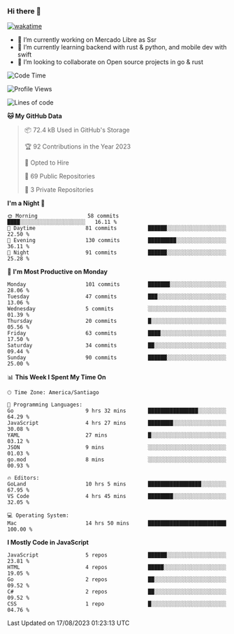 ### Hi there 👋

[![wakatime](https://wakatime.com/badge/user/330beacb-fb27-4e32-bc38-f8f521bcf832.svg)](https://wakatime.com/@330beacb-fb27-4e32-bc38-f8f521bcf832)

- 🔭 I’m currently working on Mercado Libre as Ssr
- 🌱 I’m currently learning backend with rust & python, and mobile dev with swift
- 👯 I’m looking to collaborate on Open source projects in go & rust

<!--START_SECTION:waka-->
![Code Time](http://img.shields.io/badge/Code%20Time-249%20hrs%2044%20mins-blue)

![Profile Views](http://img.shields.io/badge/Profile%20Views-0-blue)

![Lines of code](https://img.shields.io/badge/From%20Hello%20World%20I%27ve%20Written-3.4%20million%20lines%20of%20code-blue)

**🐱 My GitHub Data** 

> 📦 72.4 kB Used in GitHub's Storage 
 > 
> 🏆 92 Contributions in the Year 2023
 > 
> 💼 Opted to Hire
 > 
> 📜 69 Public Repositories 
 > 
> 🔑 3 Private Repositories 
 > 
**I'm a Night 🦉** 

```text
🌞 Morning                58 commits          ████░░░░░░░░░░░░░░░░░░░░░   16.11 % 
🌆 Daytime                81 commits          ██████░░░░░░░░░░░░░░░░░░░   22.50 % 
🌃 Evening                130 commits         █████████░░░░░░░░░░░░░░░░   36.11 % 
🌙 Night                  91 commits          ██████░░░░░░░░░░░░░░░░░░░   25.28 % 
```
📅 **I'm Most Productive on Monday** 

```text
Monday                   101 commits         ███████░░░░░░░░░░░░░░░░░░   28.06 % 
Tuesday                  47 commits          ███░░░░░░░░░░░░░░░░░░░░░░   13.06 % 
Wednesday                5 commits           ░░░░░░░░░░░░░░░░░░░░░░░░░   01.39 % 
Thursday                 20 commits          █░░░░░░░░░░░░░░░░░░░░░░░░   05.56 % 
Friday                   63 commits          ████░░░░░░░░░░░░░░░░░░░░░   17.50 % 
Saturday                 34 commits          ██░░░░░░░░░░░░░░░░░░░░░░░   09.44 % 
Sunday                   90 commits          ██████░░░░░░░░░░░░░░░░░░░   25.00 % 
```


📊 **This Week I Spent My Time On** 

```text
🕑︎ Time Zone: America/Santiago

💬 Programming Languages: 
Go                       9 hrs 32 mins       ████████████████░░░░░░░░░   64.29 % 
JavaScript               4 hrs 27 mins       ████████░░░░░░░░░░░░░░░░░   30.08 % 
YAML                     27 mins             █░░░░░░░░░░░░░░░░░░░░░░░░   03.12 % 
JSON                     9 mins              ░░░░░░░░░░░░░░░░░░░░░░░░░   01.03 % 
go.mod                   8 mins              ░░░░░░░░░░░░░░░░░░░░░░░░░   00.93 % 

🔥 Editors: 
GoLand                   10 hrs 5 mins       █████████████████░░░░░░░░   67.95 % 
VS Code                  4 hrs 45 mins       ████████░░░░░░░░░░░░░░░░░   32.05 % 

💻 Operating System: 
Mac                      14 hrs 50 mins      █████████████████████████   100.00 % 
```

**I Mostly Code in JavaScript** 

```text
JavaScript               5 repos             ██████░░░░░░░░░░░░░░░░░░░   23.81 % 
HTML                     4 repos             █████░░░░░░░░░░░░░░░░░░░░   19.05 % 
Go                       2 repos             ██░░░░░░░░░░░░░░░░░░░░░░░   09.52 % 
C#                       2 repos             ██░░░░░░░░░░░░░░░░░░░░░░░   09.52 % 
CSS                      1 repo              █░░░░░░░░░░░░░░░░░░░░░░░░   04.76 % 
```




 Last Updated on 17/08/2023 01:23:13 UTC
<!--END_SECTION:waka-->

